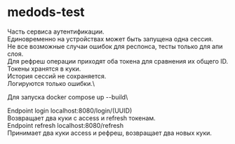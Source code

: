 # medods-test

Часть сервиса аутентификации.\
Единовременно на устройствах может быть запущена одна сессия.\
Не все возможные случаи ошибок для респонса, тесты только для апи слоя.\
Для рефреш операции приходят оба токена для сравнения их общего ID.\
Токены хранятся в куки.\
История сессий не сохраняется.\
Логируются только ошибки.\

Для запуска docker compose up --build\

Endpoint login localhost:8080/login/(UUID)\
Возвращает два куки с access и refresh токенам.\
Endpoint refresh localhost:8080/refresh\
Принимает два куки access и рефреш, возвращает два новых куки.
